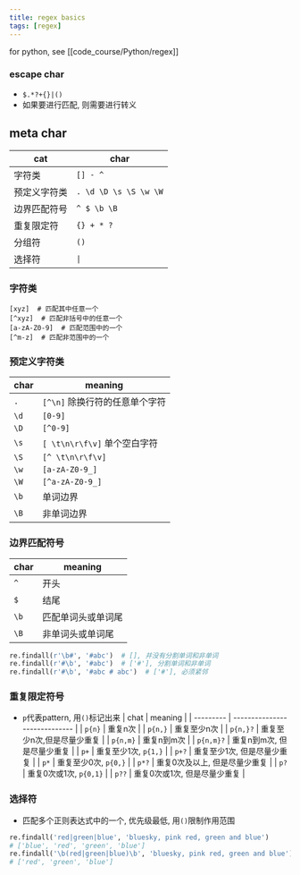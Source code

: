 ```yaml
---
title: regex basics
tags: [regex]
---
```



for python, see [[code_course/Python/regex]]

### escape char

- `$.*?+{}|()`
- 如果要进行匹配, 则需要进行转义


## meta char

| cat          | char                  |
| ------------ | --------------------- |
| 字符类       | `[] - ^`              |
| 预定义字符类 | `. \d \D \s \S \w \W` |
| 边界匹配符号 | `^ $ \b \B`           |
| 重复限定符   | `{} + * ?`            |
| 分组符       | `()`                  |
| 选择符       | `\|`                  |

### 字符类

```
[xyz]  # 匹配其中任意一个
[^xyz]  # 匹配非括号中的任意一个
[a-zA-Z0-9]  # 匹配范围中的一个
[^m-z]  # 匹配非范围中的一个
```

### 预定义字符类

| char | meaning                        |
| ---- | ------------------------------ |
| `.`  | `[^\n]` 除换行符的任意单个字符 |
| `\d` | `[0-9]`                        |
| `\D` | `[^0-9]`                       |
| `\s` | `[ \t\n\r\f\v]` 单个空白字符   |
| `\S` | `[^ \t\n\r\f\v]`               |
| `\w` | `[a-zA-Z0-9_]`                 |
| `\W` | `[^a-zA-Z0-9_]`                |
| `\b` | 单词边界                       |
| `\B` | 非单词边界                     |

### 边界匹配符号

| char | meaning            |
| ---- | ------------------ |
| `^`  | 开头               |
| `$`  | 结尾               |
| `\b` | 匹配单词头或单词尾 |
| `\B` | 非单词头或单词尾   |
```python
re.findall(r'\b#', '#abc')  # [], 并没有分割单词和非单词
re.findall(r'#\b', '#abc')  # ['#'], 分割单词和非单词
re.findall(r'#\b', '#abc # abc')  # ['#'], 必须紧邻
```


### 重复限定符号

- `p`代表pattern, 用`()`标记出来
| chat      | meaning                       |
| --------- | ----------------------------- |
| `p{n}`    | 重复n次                       |
| `p{n,}`   | 重复至少n次                   |
| `p{n,}?`  | 重复至少n次,但是尽量少重复    |
| `p{n,m}`  | 重复n到m次                    |
| `p{n,m}?` | 重复n到m次, 但是尽量少重复    |
| `p+`      | 重复至少1次, `p{1,}`          |
| `p+?`     | 重复至少1次, 但是尽量少重复   |
| `p*`      | 重复至少0次, `p{0,}`          |
| `p*?`     | 重复0次及以上, 但是尽量少重复 |
| `p?`      | 重复0次或1次, `p{0,1}`        |
| `p??`     | 重复0次或1次, 但是尽量少重复  |

### 选择符

- 匹配多个正则表达式中的一个, 优先级最低, 用`()`限制作用范围
```python
re.findall('red|green|blue', 'bluesky, pink red, green and blue')
# ['blue', 'red', 'green', 'blue']
re.findall('\b(red|green|blue)\b', 'bluesky, pink red, green and blue')
# ['red', 'green', 'blue']
```


